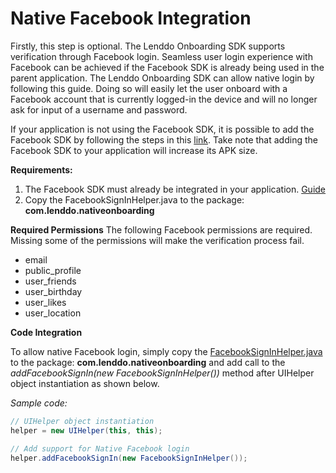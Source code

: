 Native Facebook Integration
======================

Firstly, this step is optional. The Lenddo Onboarding SDK supports verification through Facebook login. Seamless user login experience with Facebook can be achieved if the Facebook SDK is already being used in the parent application. The Lenddo Onboarding SDK can allow native login by following this guide. Doing so will easily let the user onboard with a Facebook account that is currently logged-in the device and will no longer ask for input of a username and password.

If your application is not using the Facebook SDK, it is possible to add the Facebook SDK by following the steps in this [link](https://developers.facebook.com/docs/android/getting-started). Take note that adding the Facebook SDK to your application will increase its APK size.


**Requirements:**

1. The Facebook SDK must already be integrated in your application. [Guide](https://developers.facebook.com/docs/android/getting-started)
2. Copy the FacebookSignInHelper.java to the package: **com.lenddo.nativeonboarding**

**Required Permissions**
The following Facebook permissions are required. Missing some of the permissions will make the verification process fail.

- email 
- public_profile
- user_friends
- user_birthday
- user_likes 
- user_location

**Code Integration**

To allow native Facebook login, simply copy the [FacebookSignInHelper.java](blob/master/simple_loan/src/main/java/com/lenddo/nativeonboarding/FacebookSignInHelper.java) to the package: **com.lenddo.nativeonboarding** and add call to the *addFacebookSignIn(new FacebookSignInHelper())* method after UIHelper object instantiation as shown below.

*Sample code:*

```java
// UIHelper object instantiation
helper = new UIHelper(this, this);

// Add support for Native Facebook login
helper.addFacebookSignIn(new FacebookSignInHelper());
```


